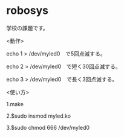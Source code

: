 # robosys
学校の課題です。

<動作>

echo 1 > /dev/myled0　で5回点滅する。

echo 2 > /dev/myled0　で短く30回点滅する。

echo 3 > /dev/myled0　で長く3回点滅する。



<使い方>

1.make

2.$sudo insmod myled.ko

3.$sudo chmod 666 /dev/myled0
